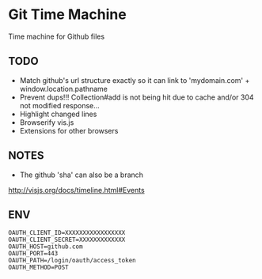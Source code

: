 Git Time Machine
=================

Time machine for Github files

## TODO
- Match github's url structure exactly so it can link to 'mydomain.com' + window.location.pathname
- Prevent dups!!! Collection#add is not being hit due to cache and/or 304 not modified response...
- Highlight changed lines
- Browserify vis.js
- Extensions for other browsers

## NOTES

- The github 'sha' can also be a branch

http://visjs.org/docs/timeline.html#Events


## ENV

```
OAUTH_CLIENT_ID=XXXXXXXXXXXXXXXXX
OAUTH_CLIENT_SECRET=XXXXXXXXXXXXX
OAUTH_HOST=github.com
OAUTH_PORT=443
OAUTH_PATH=/login/oauth/access_token
OAUTH_METHOD=POST
```

